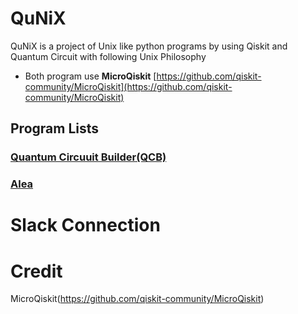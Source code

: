 # QuNiX
QuNiX is a project of Unix like python programs by using Qiskit and Quantum Circuit with following Unix Philosophy

- Both program use **MicroQiskit** [https://github.com/qiskit-community/MicroQiskit](https://github.com/qiskit-community/MicroQiskit)

## Program Lists

### [Quantum Circuuit Builder(QCB)]("https://github.com/echo724/qunix/tree/main/qcb")

### [Alea]("https://github.com/echo724/qunix/tree/main/alea")

# Slack Connection

# Credit

MicroQiskit(https://github.com/qiskit-community/MicroQiskit)
